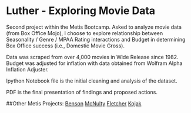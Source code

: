 # Luther - Exploring Movie Data

Second project within the Metis Bootcamp. Asked to analyze movie data (from Box Office Mojo), I choose to explore relationship between Seasonality / Genre / MPAA Rating interactions and Budget in determining Box Office success (i.e., Domestic Movie Gross). 

Data was scraped from over 4,000 movies in Wide Release since 1982. Budget was adjusted for inflation with data obtained from Wolfram Alpha Inflation Adjuster.

Ipython Notebook file is the initial cleaning and analysis of the dataset.

PDF is the final presentation of findings and proposed actions.

##Other Metis Projects:
[Benson](http://jessicafreaner.github.io/Benson/ "Exploring MTA Data")
[McNulty](http://jessicafreaner.github.io/McNulty/ "Exploring Heart Health Data")
[Fletcher](http://jessicafreaner.github.io/Fletcher/ "Exploring Data with NLP")
[Kojak](http://jessicafreaner.github.io/Kojak/ "Exploring NYC's Moving Populations")
